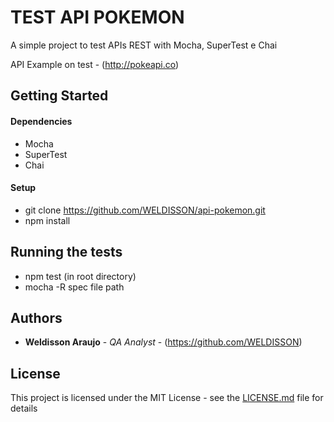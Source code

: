 # TEST API POKEMON

A simple project to test APIs REST with Mocha, SuperTest e Chai

API Example on test - (http://pokeapi.co)

## Getting Started

#### Dependencies

* Mocha
* SuperTest
* Chai

#### Setup
* git clone https://github.com/WELDISSON/api-pokemon.git
* npm install

## Running the tests

* npm test (in root directory)
* mocha -R spec file path

## Authors

* **Weldisson Araujo** - *QA Analyst* - (https://github.com/WELDISSON)

## License

This project is licensed under the MIT License - see the [LICENSE.md](LICENSE.md) file for details

